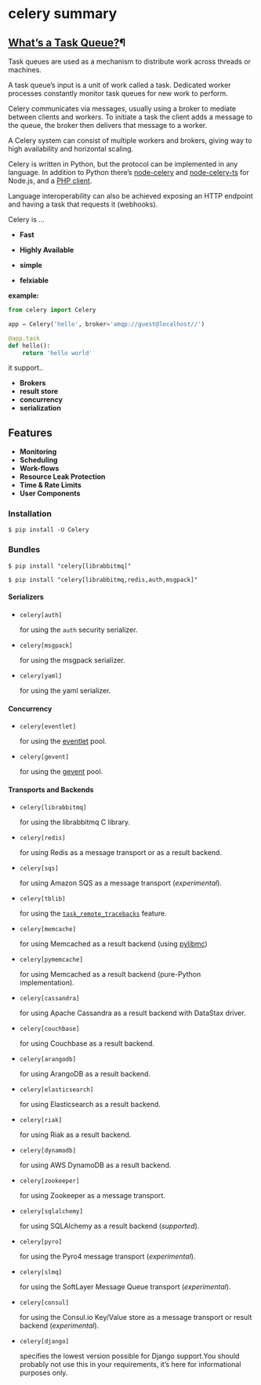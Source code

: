 # celery summary



## [What’s a Task Queue?](https://docs.celeryproject.org/en/stable/getting-started/introduction.html#id2)¶

Task queues are used as a mechanism to distribute work across threads or machines.

A task queue’s input is a unit of work called a task. Dedicated worker processes constantly monitor task queues for new work to perform.

Celery communicates via messages, usually using a broker to mediate between clients and workers. To initiate a task the client adds a message to the queue, the broker then delivers that message to a worker.

A Celery system can consist of multiple workers and brokers, giving way to high availability and horizontal scaling.

Celery is written in Python, but the protocol can be implemented in any language. In addition to Python there’s [node-celery](https://github.com/mher/node-celery) and [node-celery-ts](https://github.com/IBM/node-celery-ts) for Node.js, and a [PHP client](https://github.com/gjedeer/celery-php).

Language interoperability can also be achieved exposing an HTTP endpoint and having a task that requests it (webhooks).

Celery is ...

- **Fast**

- **Highly Available**

- **simple**

- **felxiable**

  

  

**example:**

```python
from celery import Celery

app = Celery('hello', broker='amqp://guest@localhost//')

@app.task
def hello():
    return 'hello world'
```

it support..

- **Brokers**
- **result store**
- **concurrency**
- **serialization**

## Features

- **Monitoring**
- **Scheduling**
- **Work-flows**
- **Resource Leak Protection**
- **Time & Rate Limits**
- **User Components**



### Installation

```shell
$ pip install -U Celery
```

### Bundles

```shell
$ pip install "celery[librabbitmq]"

$ pip install "celery[librabbitmq,redis,auth,msgpack]"
```

#### Serializers

- `celery[auth]`

  for using the `auth` security serializer.

- `celery[msgpack]`

  for using the msgpack serializer.

- `celery[yaml]`

  for using the yaml serializer.

#### Concurrency

- `celery[eventlet]`

  for using the [eventlet](https://pypi.python.org/pypi/eventlet/) pool.

- `celery[gevent]`

  for using the [gevent](https://pypi.python.org/pypi/gevent/) pool.

#### Transports and Backends

- `celery[librabbitmq]`

  for using the librabbitmq C library.

- `celery[redis]`

  for using Redis as a message transport or as a result backend.

- `celery[sqs]`

  for using Amazon SQS as a message transport (*experimental*).

- `celery[tblib]`

  for using the [`task_remote_tracebacks`](https://docs.celeryproject.org/en/stable/userguide/configuration.html#std-setting-task_remote_tracebacks) feature.

- `celery[memcache]`

  for using Memcached as a result backend (using [pylibmc](https://pypi.python.org/pypi/pylibmc/))

- `celery[pymemcache]`

  for using Memcached as a result backend (pure-Python implementation).

- `celery[cassandra]`

  for using Apache Cassandra as a result backend with DataStax driver.

- `celery[couchbase]`

  for using Couchbase as a result backend.

- `celery[arangodb]`

  for using ArangoDB as a result backend.

- `celery[elasticsearch]`

  for using Elasticsearch as a result backend.

- `celery[riak]`

  for using Riak as a result backend.

- `celery[dynamodb]`

  for using AWS DynamoDB as a result backend.

- `celery[zookeeper]`

  for using Zookeeper as a message transport.

- `celery[sqlalchemy]`

  for using SQLAlchemy as a result backend (*supported*).

- `celery[pyro]`

  for using the Pyro4 message transport (*experimental*).

- `celery[slmq]`

  for using the SoftLayer Message Queue transport (*experimental*).

- `celery[consul]`

  for using the Consul.io Key/Value store as a message transport or result backend (*experimental*).

- `celery[django]`

  specifies the lowest version possible for Django support.You should probably not use this in your requirements, it’s here for informational purposes only.

  
